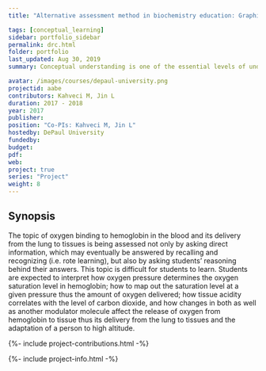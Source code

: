 ```yaml
---
title: "Alternative assessment method in biochemistry education: Graphical representation of oxygen binding and delivery"

tags: [conceptual_learning]
sidebar: portfolio_sidebar
permalink: drc.html
folder: portfolio
last_updated: Aug 30, 2019
summary: Conceptual understanding is one of the essential levels of understanding in biochemistry. Some topics in biochemistry also require students to use complex graphical representations and mathematical knowledge to understand concepts and explain physiological phenomena. This project focuses on how to measure students’ conceptual understanding in the context of undergraduate biochemistry course at DePaul University.

avatar: /images/courses/depaul-university.png
projectid: aabe
contributors: Kahveci M, Jin L
duration: 2017 - 2018
year: 2017
publisher:
position: "Co-PIs: Kahveci M, Jin L"
hostedby: DePaul University
fundedby:
budget:
pdf:
web:
project: true
series: "Project"
weight: 8
---
```


## Synopsis

The topic of oxygen binding to hemoglobin in the blood and its delivery from the lung to tissues is being assessed not only by asking direct information, which may eventually be answered by recalling and recognizing (i.e. rote learning), but also by asking students’ reasoning behind their answers. This topic is difficult for students to learn. Students are expected to interpret how oxygen pressure determines the oxygen saturation level in hemoglobin; how to map out the saturation level at a given pressure thus the amount of oxygen delivered; how tissue acidity correlates with the level of carbon dioxide, and how changes in both as well as another modulator molecule affect the release of oxygen from hemoglobin to tissue thus its delivery from the lung to tissues and the adaptation of a person to high altitude.

{%- include project-contributions.html -%}

{%- include project-info.html -%}